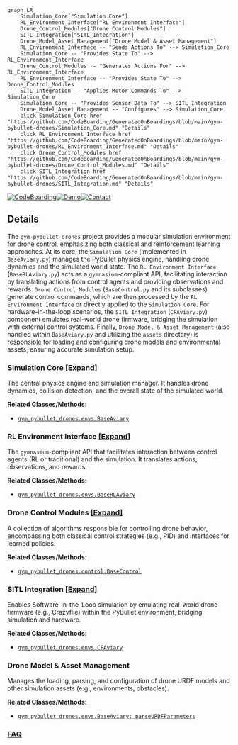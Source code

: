 ```mermaid
graph LR
    Simulation_Core["Simulation Core"]
    RL_Environment_Interface["RL Environment Interface"]
    Drone_Control_Modules["Drone Control Modules"]
    SITL_Integration["SITL Integration"]
    Drone_Model_Asset_Management["Drone Model & Asset Management"]
    RL_Environment_Interface -- "Sends Actions To" --> Simulation_Core
    Simulation_Core -- "Provides State To" --> RL_Environment_Interface
    Drone_Control_Modules -- "Generates Actions For" --> RL_Environment_Interface
    RL_Environment_Interface -- "Provides State To" --> Drone_Control_Modules
    SITL_Integration -- "Applies Motor Commands To" --> Simulation_Core
    Simulation_Core -- "Provides Sensor Data To" --> SITL_Integration
    Drone_Model_Asset_Management -- "Configures" --> Simulation_Core
    click Simulation_Core href "https://github.com/CodeBoarding/GeneratedOnBoardings/blob/main/gym-pybullet-drones/Simulation_Core.md" "Details"
    click RL_Environment_Interface href "https://github.com/CodeBoarding/GeneratedOnBoardings/blob/main/gym-pybullet-drones/RL_Environment_Interface.md" "Details"
    click Drone_Control_Modules href "https://github.com/CodeBoarding/GeneratedOnBoardings/blob/main/gym-pybullet-drones/Drone_Control_Modules.md" "Details"
    click SITL_Integration href "https://github.com/CodeBoarding/GeneratedOnBoardings/blob/main/gym-pybullet-drones/SITL_Integration.md" "Details"
```

[![CodeBoarding](https://img.shields.io/badge/Generated%20by-CodeBoarding-9cf?style=flat-square)](https://github.com/CodeBoarding/GeneratedOnBoardings)[![Demo](https://img.shields.io/badge/Try%20our-Demo-blue?style=flat-square)](https://www.codeboarding.org/demo)[![Contact](https://img.shields.io/badge/Contact%20us%20-%20contact@codeboarding.org-lightgrey?style=flat-square)](mailto:contact@codeboarding.org)

## Details

The `gym-pybullet-drones` project provides a modular simulation environment for drone control, emphasizing both classical and reinforcement learning approaches. At its core, the `Simulation Core` (implemented in `BaseAviary.py`) manages the PyBullet physics engine, handling drone dynamics and the simulated world state. The `RL Environment Interface` (`BaseRLAviary.py`) acts as a `gymnasium`-compliant API, facilitating interaction by translating actions from control agents and providing observations and rewards. `Drone Control Modules` (`BaseControl.py` and its subclasses) generate control commands, which are then processed by the `RL Environment Interface` or directly applied to the `Simulation Core`. For hardware-in-the-loop scenarios, the `SITL Integration` (`CFAviary.py`) component emulates real-world drone firmware, bridging the simulation with external control systems. Finally, `Drone Model & Asset Management` (also handled within `BaseAviary.py` and utilizing the `assets` directory) is responsible for loading and configuring drone models and environmental assets, ensuring accurate simulation setup.

### Simulation Core [[Expand]](./Simulation_Core.md)
The central physics engine and simulation manager. It handles drone dynamics, collision detection, and the overall state of the simulated world.


**Related Classes/Methods**:

- <a href="https://github.com/utiasDSL/gym-pybullet-drones/blob/main/gym_pybullet_drones/envs/BaseAviary.py" target="_blank" rel="noopener noreferrer">`gym_pybullet_drones.envs.BaseAviary`</a>


### RL Environment Interface [[Expand]](./RL_Environment_Interface.md)
The `gymnasium`-compliant API that facilitates interaction between control agents (RL or traditional) and the simulation. It translates actions, observations, and rewards.


**Related Classes/Methods**:

- <a href="https://github.com/utiasDSL/gym-pybullet-drones/blob/main/gym_pybullet_drones/envs/BaseRLAviary.py" target="_blank" rel="noopener noreferrer">`gym_pybullet_drones.envs.BaseRLAviary`</a>


### Drone Control Modules [[Expand]](./Drone_Control_Modules.md)
A collection of algorithms responsible for controlling drone behavior, encompassing both classical control strategies (e.g., PID) and interfaces for learned policies.


**Related Classes/Methods**:

- <a href="https://github.com/utiasDSL/gym-pybullet-drones/blob/main/gym_pybullet_drones/control/BaseControl.py" target="_blank" rel="noopener noreferrer">`gym_pybullet_drones.control.BaseControl`</a>


### SITL Integration [[Expand]](./SITL_Integration.md)
Enables Software-in-the-Loop simulation by emulating real-world drone firmware (e.g., Crazyflie) within the PyBullet environment, bridging simulation and hardware.


**Related Classes/Methods**:

- <a href="https://github.com/utiasDSL/gym-pybullet-drones/blob/main/gym_pybullet_drones/envs/CFAviary.py" target="_blank" rel="noopener noreferrer">`gym_pybullet_drones.envs.CFAviary`</a>


### Drone Model & Asset Management
Manages the loading, parsing, and configuration of drone URDF models and other simulation assets (e.g., environments, obstacles).


**Related Classes/Methods**:

- <a href="https://github.com/utiasDSL/gym-pybullet-drones/blob/main/gym_pybullet_drones/envs/BaseAviary.py" target="_blank" rel="noopener noreferrer">`gym_pybullet_drones.envs.BaseAviary:_parseURDFParameters`</a>




### [FAQ](https://github.com/CodeBoarding/GeneratedOnBoardings/tree/main?tab=readme-ov-file#faq)